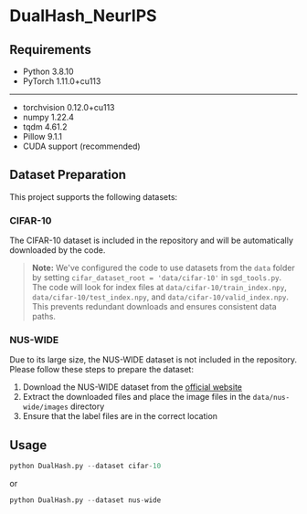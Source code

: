 # DualHash_NeurIPS

## Requirements
- Python 3.8.10
- PyTorch 1.11.0+cu113
****
- torchvision 0.12.0+cu113
- numpy 1.22.4
- tqdm 4.61.2
- Pillow 9.1.1
- CUDA support (recommended)

## Dataset Preparation
This project supports the following datasets:

### CIFAR-10
The CIFAR-10 dataset is included in the repository and will be automatically downloaded by the code.

> **Note:** We've configured the code to use datasets from the `data` folder by setting `cifar_dataset_root = 'data/cifar-10'` in `sgd_tools.py`. The code will look for index files at `data/cifar-10/train_index.npy`, `data/cifar-10/test_index.npy`, and `data/cifar-10/valid_index.npy`. This prevents redundant downloads and ensures consistent data paths.

### NUS-WIDE
Due to its large size, the NUS-WIDE dataset is not included in the repository. Please follow these steps to prepare the dataset:

1. Download the NUS-WIDE dataset from the [official website](https://lms.comp.nus.edu.sg/wp-content/uploads/2019/research/nuswide/NUS-WIDE.html)
2. Extract the downloaded files and place the image files in the `data/nus-wide/images` directory
3. Ensure that the label files are in the correct location

## Usage
``` python
python DualHash.py --dataset cifar-10
```
or

```python
python DualHash.py --dataset nus-wide
```